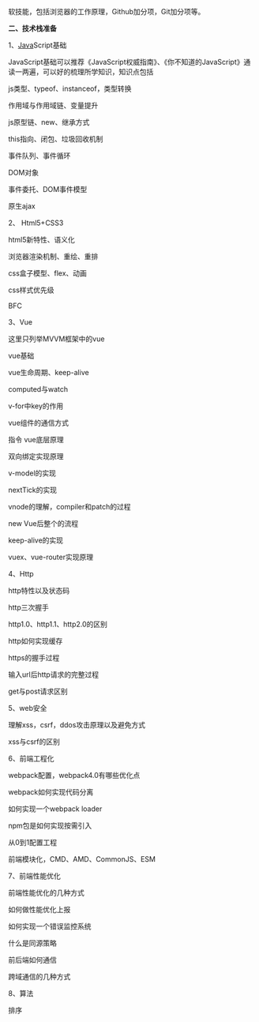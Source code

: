软技能，包括浏览器的工作原理，Github加分项，Git加分项等。

**二、技术栈准备**

1、[Java](http://java.tedu.cn/)Script基础

JavaScript基础可以推荐《JavaScript权威指南》、《你不知道的JavaScript》通读一两遍，可以好的梳理所学知识，知识点包括

js类型、typeof、instanceof，类型转换

作用域与作用域链、变量提升

js原型链、new、继承方式

this指向、闭包、垃圾回收机制

事件队列、事件循环

DOM对象

事件委托、DOM事件模型

原生ajax

2、 Html5+CSS3

html5新特性、语义化

浏览器渲染机制、重绘、重排

css盒子模型、flex、动画

css样式优先级

BFC

3、Vue

这里只列举MVVM框架中的vue

vue基础

vue生命周期、keep-alive

computed与watch

v-for中key的作用

vue组件的通信方式

指令 vue底层原理

双向绑定实现原理

v-model的实现

nextTick的实现

vnode的理解，compiler和patch的过程

new Vue后整个的流程

keep-alive的实现

vuex、vue-router实现原理

4、Http

http特性以及状态码

http三次握手

http1.0、http1.1、http2.0的区别

http如何实现缓存

https的握手过程

输入url后http请求的完整过程

get与post请求区别

5、web安全

理解xss，csrf，ddos攻击原理以及避免方式

xss与csrf的区别

6、前端工程化

webpack配置，webpack4.0有哪些优化点

webpack如何实现代码分离

如何实现一个webpack loader

npm包是如何实现按需引入

从0到1配置工程

前端模块化，CMD、AMD、CommonJS、ESM

7、前端性能优化

前端性能优化的几种方式

如何做性能优化上报

如何实现一个错误监控系统

什么是同源策略

前后端如何通信

跨域通信的几种方式

8、算法

排序